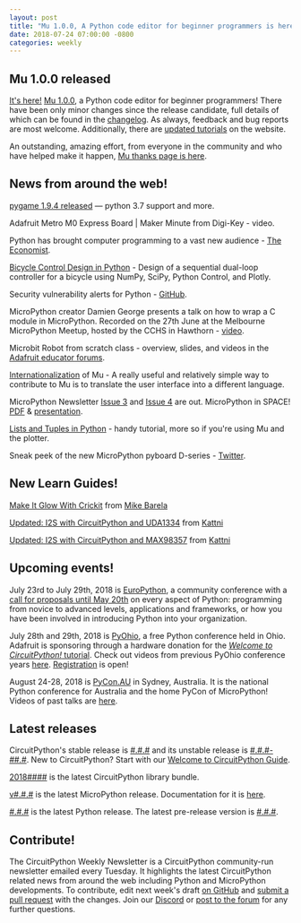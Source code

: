 ```yaml
---
layout: post
title: "Mu 1.0.0, A Python code editor for beginner programmers is here!"
date: 2018-07-24 07:00:00 -0800
categories: weekly
---
```


## Mu 1.0.0 released

[It's here!](https://madewith.mu/mu/releases/2018/07/20/mu-1.html) [Mu 1.0.0](https://codewith.mu/en/download), a Python code editor for beginner programmers! There have been only minor changes since the release candidate, full details of which can be found in the [changelog](https://mu.readthedocs.io/en/latest/changes.html#id1). As always, feedback and bug reports are most welcome. Additionally, there are [updated tutorials](https://codewith.mu/en/tutorials/) on the website.

An outstanding, amazing effort, from everyone in the community and who have helped make it happen, [Mu thanks page is here](https://codewith.mu/en/thanks).

## News from around the web!

[pygame 1.9.4 released](https://www.pygame.org/news) — python 3.7 support and more.

Adafruit Metro M0 Express Board | Maker Minute from Digi-Key - video.

Python has brought computer programming to a vast new audience - [The Economist](https://www.economist.com/science-and-technology/2018/07/21/python-has-brought-computer-programming-to-a-vast-new-audience).

[Bicycle Control Design in Python](https://plot.ly/ipython-notebooks/bicycle-control-design/) - Design of a sequential dual-loop controller for a bicycle using NumPy, SciPy, Python Control, and Plotly.

Security vulnerability alerts for Python - [GitHub](https://blog.github.com/2018-07-12-security-vulnerability-alerts-for-python/).

MicroPython creator Damien George presents a talk on how to wrap a C module in MicroPython. Recorded on the 27th June at the Melbourne MicroPython Meetup, hosted by the CCHS in Hawthorn - [video](https://youtu.be/tqvn_JFdLDY).

Microbit Robot from scratch class - overview, slides, and videos in the [Adafruit educator forums](https://forums.adafruit.com/viewtopic.php?f=48&t=138510&p=685347#p685063).

[Internationalization](https://mu.readthedocs.io/en/latest/translations.html) of Mu - A really useful and relatively simple way to contribute to Mu is to translate the user interface into a different language. 

MicroPython Newsletter [Issue 3](https://forum.micropython.org/viewtopic.php?f=19&t=5007&sid=687384d845c28ea25dbacc38d630d7e4) and [Issue 4](https://forum.micropython.org/viewtopic.php?f=19&t=5024&sid=dcc5a1b93c33c10c570103df40a73829) are out. MicroPython in SPACE! [PDF](https://micropython.org/resources/publish/Spacebel_MicroPythonOBCP_Dasia2018_Paper.pdf) & [presentation](https://micropython.org/resources/publish/Spacebel_MicroPythonOBCP_Dasia2018_Presentation.pdf).

[Lists and Tuples in Python](https://realpython.com/python-lists-tuples/) - handy tutorial, more so if you're using Mu and the plotter.

Sneak peek of the new MicroPython pyboard D-series - [Twitter](https://twitter.com/micropython/status/1020954370312146944).


## New Learn Guides!

[Make It Glow With Crickit](https://learn.adafruit.com/make-it-glow-with-crickit) from [Mike Barela](https://learn.adafruit.com/users/MikeBarela)

[Updated: I2S with CircuitPython and UDA1334](https://learn.adafruit.com/adafruit-i2s-stereo-decoder-uda1334a/circuitpython-wiring-test) from [Kattni](https://learn.adafruit.com/users/kattni)

[Updated: I2S with CircuitPython and MAX98357](https://learn.adafruit.com/adafruit-max98357-i2s-class-d-mono-amp/circuitpython-wiring-test) from [Kattni](https://learn.adafruit.com/users/kattni)

## Upcoming events!

July 23rd to July 29th, 2018 is [EuroPython](https://ep2018.europython.eu/), a community conference with a [call for proposals until May 20th](https://ep2018.europython.eu/en/call-for-proposals/) on every aspect of Python: programming from novice to advanced levels, applications and frameworks, or how you have been involved in introducing Python into your organization.

July 28th and 29th, 2018 is [PyOhio](https://www.pyohio.org/2018/), a free Python conference held in Ohio. Adafruit is sponsoring through a hardware donation for the [*Welcome to CircuitPython!* tutorial](https://www.pyohio.org/2018/schedule/presentation/39/). Check out videos from previous PyOhio conference years [here](http://pyvideo.org/events/pyohio-2017.html). [Registration](https://www.pyohio.org/register) is open!

August 24-28, 2018 is [PyCon.AU](https://2018.pycon-au.org/) in Sydney, Australia. It is the national Python conference for Australia and the home PyCon of MicroPython! Videos of past talks are [here](https://www.youtube.com/user/PyConAU).

## Latest releases

CircuitPython's stable release is [#.#.#](https://github.com/adafruit/circuitpython/releases/latest) and its unstable release is [#.#.#-##.#](https://github.com/adafruit/circuitpython/releases). New to CircuitPython? Start with our [Welcome to CircuitPython Guide](https://learn.adafruit.com/welcome-to-circuitpython).

[2018####](https://github.com/adafruit/Adafruit_CircuitPython_Bundle/releases/latest) is the latest CircuitPython library bundle.

[v#.#.#](https://micropython.org/download) is the latest MicroPython release. Documentation for it is [here](http://docs.micropython.org/en/latest/pyboard/).

[#.#.#](https://www.python.org/downloads/) is the latest Python release. The latest pre-release version is [#.#.#](https://www.python.org/download/pre-releases/).

## Contribute!

The CircuitPython Weekly Newsletter is a CircuitPython community-run newsletter emailed every Tuesday. It highlights the latest CircuitPython related news from around the web including Python and MicroPython developments. To contribute, edit next week's draft [on GitHub](https://github.com/adafruit/circuitpython-weekly-newsletter/tree/gh-pages/_drafts) and [submit a pull request](https://help.github.com/articles/editing-files-in-your-repository/) with the changes. Join our [Discord](https://adafru.it/discord) or [post to the forum](https://forums.adafruit.com/viewforum.php?f=60) for any further questions.
